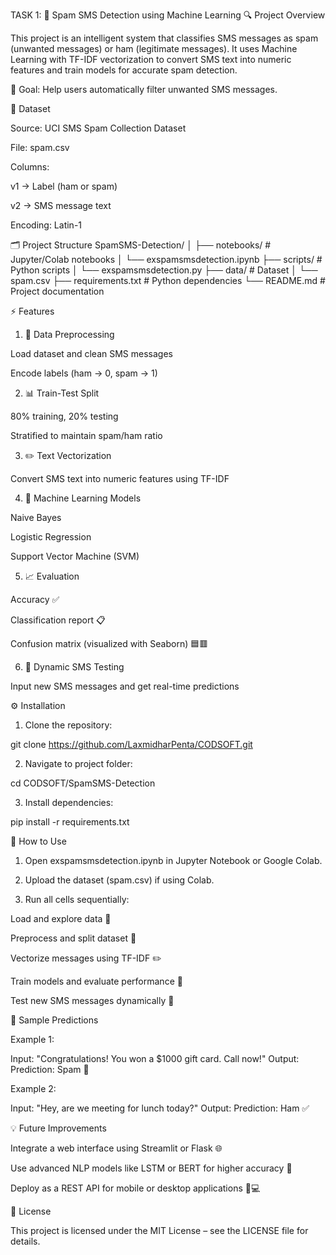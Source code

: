 TASK 1:
📩 Spam SMS Detection using Machine Learning
🔍 Project Overview

This project is an intelligent system that classifies SMS messages as spam (unwanted messages) or ham (legitimate messages).
It uses Machine Learning with TF-IDF vectorization to convert SMS text into numeric features and train models for accurate spam detection.

🎯 Goal: Help users automatically filter unwanted SMS messages.

📂 Dataset

Source: UCI SMS Spam Collection Dataset

File: spam.csv

Columns:

v1 → Label (ham or spam)

v2 → SMS message text

Encoding: Latin-1

🗂️ Project Structure
SpamSMS-Detection/
│
├── notebooks/               # Jupyter/Colab notebooks
│   └── exspamsmsdetection.ipynb
├── scripts/                 # Python scripts
│   └── exspamsmsdetection.py
├── data/                    # Dataset
│   └── spam.csv
├── requirements.txt         # Python dependencies
└── README.md                # Project documentation

⚡ Features

1. 🧹 Data Preprocessing

  Load dataset and clean SMS messages

  Encode labels (ham → 0, spam → 1)

2. 📊 Train-Test Split

  80% training, 20% testing

  Stratified to maintain spam/ham ratio

3. ✏️ Text Vectorization

  Convert SMS text into numeric features using TF-IDF

4. 🤖 Machine Learning Models

  Naive Bayes

  Logistic Regression

  Support Vector Machine (SVM)

5. 📈 Evaluation

  Accuracy ✅

  Classification report 📋

  Confusion matrix (visualized with Seaborn) 🟦🟥

6. 💬 Dynamic SMS Testing

  Input new SMS messages and get real-time predictions

⚙️ Installation

1. Clone the repository:

git clone https://github.com/LaxmidharPenta/CODSOFT.git

2. Navigate to project folder:

cd CODSOFT/SpamSMS-Detection


3. Install dependencies:

pip install -r requirements.txt

🚀 How to Use

1. Open exspamsmsdetection.ipynb in Jupyter Notebook or Google Colab.

2. Upload the dataset (spam.csv) if using Colab.

3. Run all cells sequentially:

Load and explore data 📂

Preprocess and split dataset 🧹

Vectorize messages using TF-IDF ✏️

Train models and evaluate performance 🤖

Test new SMS messages dynamically 💬

🔮 Sample Predictions

Example 1:

Input: "Congratulations! You won a $1000 gift card. Call now!"
Output: Prediction: Spam 📛


Example 2:

Input: "Hey, are we meeting for lunch today?"
Output: Prediction: Ham ✅

💡 Future Improvements

Integrate a web interface using Streamlit or Flask 🌐

Use advanced NLP models like LSTM or BERT for higher accuracy 🧠

Deploy as a REST API for mobile or desktop applications 📱💻

📝 License

This project is licensed under the MIT License – see the LICENSE file for details.
